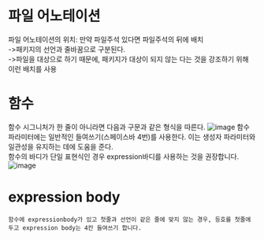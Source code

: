 # 파일 어노테이션
  파일 어노테이션의 위치: 만약 파일주석 있다면 파일주석의 뒤에 배치<br>
  ->패키지의 선언과 줄바꿈으로 구분된다.<br>
  ->파일을 대상으로 하기 때문에, 패키지가 대상이 되지 않는 다는 것을 강조하기 위해 이런 배치를 사용

# 함수
  함수 시그니처가 한 줄이 아니라면 다음과 구문과 같은 형식을 따른다.
  ![image](https://github.com/park-yina/kotling-convention-study/assets/111878820/19ea259f-50f2-47d2-9084-c61cc185d922)
  함수 파라미터에는 일반적인 들여쓰기(스페이스바 4번)를 사용한다. 이는 생성자 파라미터와 일관성을 유지하는 데에 도움을 준다.
  <br>
  함수의 바디가 단일 표현식인 경우 expression바디를 사용하는 것을 권장합니다.
  ![image](https://github.com/park-yina/kotling-convention-study/assets/111878820/7c308902-3cc3-43f8-a3cc-ceecd3ecbc27)

  # expression body
    함수에 expressionbody가 있고 첫줄과 선언이 같은 줄에 맞지 않는 경우, 등호를 첫줄에 두고 expression body는 4칸 들여쓰기 합니다.
    
